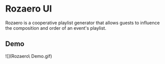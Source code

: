 # Rozaero UI

Rozaero is a cooperative playlist generator that allows guests to influence the composition and order of an event's playlist.

## Demo

![](Rozaero\ Demo.gif)
